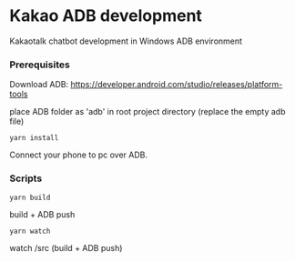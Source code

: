 # Kakao ADB development

Kakaotalk chatbot development in Windows ADB environment


### Prerequisites

Download ADB:
https://developer.android.com/studio/releases/platform-tools

place ADB folder as 'adb' in root project directory (replace the empty adb file)


```
yarn install
```

Connect your phone to pc over ADB.


### Scripts

```
yarn build
```
build + ADB push

```
yarn watch
```
watch /src (build + ADB push) 